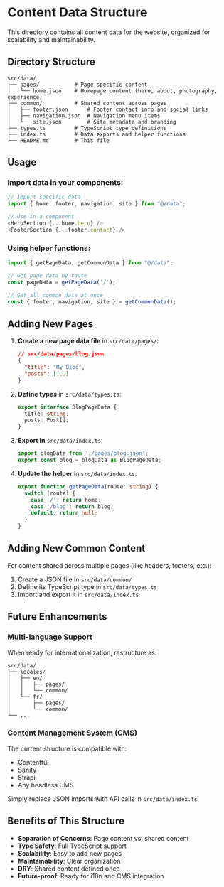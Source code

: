 # Content Data Structure

This directory contains all content data for the website, organized for scalability and maintainability.

## Directory Structure

```
src/data/
├── pages/           # Page-specific content
│   └── home.json    # Homepage content (hero, about, photography, experience)
├── common/          # Shared content across pages
│   ├── footer.json      # Footer contact info and social links
│   ├── navigation.json  # Navigation menu items
│   └── site.json        # Site metadata and branding
├── types.ts         # TypeScript type definitions
├── index.ts         # Data exports and helper functions
└── README.md        # This file
```

## Usage

### Import data in your components:

```typescript
// Import specific data
import { home, footer, navigation, site } from "@/data";

// Use in a component
<HeroSection {...home.hero} />
<FooterSection {...footer.contact} />
```

### Using helper functions:

```typescript
import { getPageData, getCommonData } from "@/data";

// Get page data by route
const pageData = getPageData('/');

// Get all common data at once
const { footer, navigation, site } = getCommonData();
```

## Adding New Pages

1. **Create a new page data file** in `src/data/pages/`:
   ```json
   // src/data/pages/blog.json
   {
     "title": "My Blog",
     "posts": [...]
   }
   ```

2. **Define types** in `src/data/types.ts`:
   ```typescript
   export interface BlogPageData {
     title: string;
     posts: Post[];
   }
   ```

3. **Export in** `src/data/index.ts`:
   ```typescript
   import blogData from './pages/blog.json';
   export const blog = blogData as BlogPageData;
   ```

4. **Update the helper** in `src/data/index.ts`:
   ```typescript
   export function getPageData(route: string) {
     switch (route) {
       case '/': return home;
       case '/blog': return blog;
       default: return null;
     }
   }
   ```

## Adding New Common Content

For content shared across multiple pages (like headers, footers, etc.):

1. Create a JSON file in `src/data/common/`
2. Define its TypeScript type in `src/data/types.ts`
3. Import and export it in `src/data/index.ts`

## Future Enhancements

### Multi-language Support

When ready for internationalization, restructure as:

```
src/data/
├── locales/
│   ├── en/
│   │   ├── pages/
│   │   └── common/
│   └── fr/
│       ├── pages/
│       └── common/
└── ...
```

### Content Management System (CMS)

The current structure is compatible with:
- Contentful
- Sanity
- Strapi
- Any headless CMS

Simply replace JSON imports with API calls in `src/data/index.ts`.

## Benefits of This Structure

- **Separation of Concerns**: Page content vs. shared content
- **Type Safety**: Full TypeScript support
- **Scalability**: Easy to add new pages
- **Maintainability**: Clear organization
- **DRY**: Shared content defined once
- **Future-proof**: Ready for i18n and CMS integration

